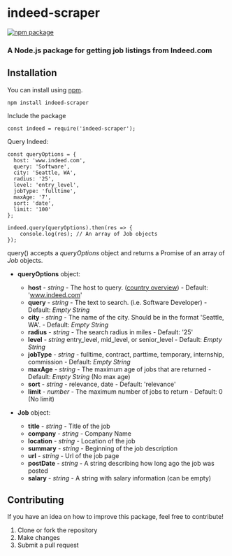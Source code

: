 # indeed-scraper
[![npm package](https://nodei.co/npm/indeed-scraper.png?downloads=true&downloadRank=true&stars=true)](https://nodei.co/npm/indeed-scraper/)

### A Node.js package for getting job listings from Indeed.com

## Installation

You can install using [npm](https://www.npmjs.com/package/indeed-scraper).
```
npm install indeed-scraper
```
Include the package
```
const indeed = require('indeed-scraper');
```
Query Indeed:
```
const queryOptions = {
  host: 'www.indeed.com',
  query: 'Software',
  city: 'Seattle, WA',
  radius: '25',
  level: 'entry_level',
  jobType: 'fulltime',
  maxAge: '7',
  sort: 'date',
  limit: '100'
};

indeed.query(queryOptions).then(res => {
	console.log(res); // An array of Job objects
});
```

query() accepts a _queryOptions_ object and returns a Promise of an array of _Job_ objects.

* **queryOptions** object:
	* **host** - _string_ - The host to query. ([country overview](https://www.indeed.com/worldwide)) - Default: 'www.indeed.com'
	* **query** - _string_ - The text to search. (i.e. Software Developer) - Default: _Empty String_
	* **city** - _string_ - The name of the city.  Should be in the format 'Seattle, WA'. - Default: _Empty String_
	* **radius** - _string_ - The search radius in miles - Default: '25'
	* **level** - _string_ entry_level, mid_level, or senior_level - Default: _Empty String_
	* **jobType** - _string_ - fulltime, contract, parttime, temporary, internship, commission - Default: _Empty String_
	* **maxAge** - _string_ - The maximum age of jobs that are returned - Default: _Empty String_ (No max age)
	* **sort** - _string_ - relevance, date - Default: 'relevance'
	* **limit** - _number_ - The maximum number of jobs to return - Default: 0 (No limit)

* **Job** object:
	* **title** - _string_ - Title of the job
	* **company** - _string_ - Company Name
	* **location** - _string_ - Location of the job
	* **summary** - _string_ - Beginning of the job description
	* **url** - _string_ - Url of the job page
	* **postDate** - _string_ - A string describing how long ago the job was posted
	* **salary** - _string_ - A string with salary information (can be empty)

## Contributing
If you have an idea on how to improve this package, feel free to contribute!

1. Clone or fork the repository
2. Make changes
3. Submit a pull request
